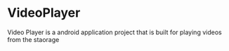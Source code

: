 # VideoPlayer
Video Player is a android application project that is built for playing videos from the staorage
